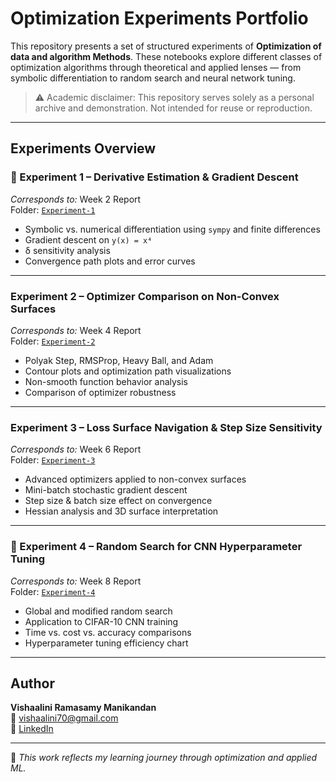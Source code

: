 
# Optimization Experiments Portfolio

This repository presents a set of structured experiments of **Optimization of data and algorithm Methods**. These notebooks explore different classes of optimization algorithms through theoretical and applied lenses — from symbolic differentiation to random search and neural network tuning.

> ⚠️ Academic disclaimer: This repository serves solely as a personal archive and demonstration. Not intended for reuse or reproduction.

---

##  Experiments Overview

### 🔬 Experiment 1 – Derivative Estimation & Gradient Descent
 *Corresponds to:* Week 2 Report  
 Folder: [`Experiment-1`](./Experiment-1)  
- Symbolic vs. numerical differentiation using `sympy` and finite differences  
- Gradient descent on `y(x) = x⁴`  
- δ sensitivity analysis  
- Convergence path plots and error curves

---

###  Experiment 2 – Optimizer Comparison on Non-Convex Surfaces
 *Corresponds to:* Week 4 Report  
 Folder: [`Experiment-2`](./Experiment-2)  
- Polyak Step, RMSProp, Heavy Ball, and Adam  
- Contour plots and optimization path visualizations  
- Non-smooth function behavior analysis  
- Comparison of optimizer robustness

---

###  Experiment 3 – Loss Surface Navigation & Step Size Sensitivity
 *Corresponds to:* Week 6 Report  
 Folder: [`Experiment-3`](./Experiment-3)  
- Advanced optimizers applied to non-convex surfaces  
- Mini-batch stochastic gradient descent  
- Step size & batch size effect on convergence  
- Hessian analysis and 3D surface interpretation

---

### 🤖 Experiment 4 – Random Search for CNN Hyperparameter Tuning
 *Corresponds to:* Week 8 Report  
 Folder: [`Experiment-4`](./Experiment-4)  
- Global and modified random search  
- Application to CIFAR-10 CNN training  
- Time vs. cost vs. accuracy comparisons  
- Hyperparameter tuning efficiency chart

---

## Author

**Vishaalini Ramasamy Manikandan**  
📧 [vishaalini70@gmail.com](mailto:vishaalini70@gmail.com)  
🔗 [LinkedIn](https://www.linkedin.com/in/vishaalini-manikandan/)

---

📌 *This work reflects my learning journey through optimization and applied ML.*  

